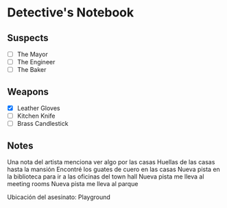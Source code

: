 # Detective's Notebook

## Suspects
- [ ] The Mayor
- [ ] The Engineer
- [ ] The Baker

## Weapons
- [x] Leather Gloves
- [ ] Kitchen Knife
- [ ] Brass Candlestick

## Notes
Una nota del artista menciona ver algo por las casas
Huellas de las casas hasta la mansión
Encontré los guates de cuero en las casas
Nueva pista en la biblioteca para ir a las oficinas del town hall
Nueva pista me lleva al meeting rooms
Nueva pista me lleva al parque

Ubicación del asesinato: Playground

